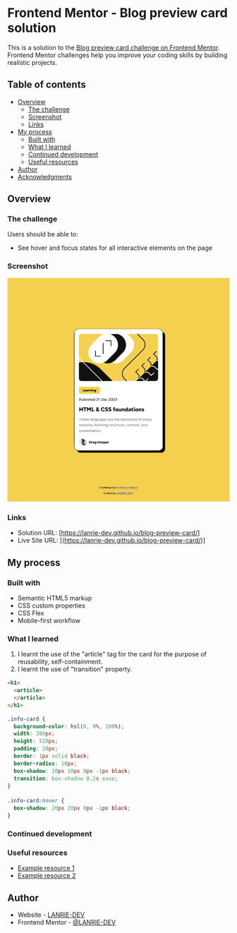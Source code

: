 # Frontend Mentor - Blog preview card solution

This is a solution to the [Blog preview card challenge on Frontend Mentor](https://www.frontendmentor.io/challenges/blog-preview-card-ckPaj01IcS). Frontend Mentor challenges help you improve your coding skills by building realistic projects.

## Table of contents

- [Overview](#overview)
  - [The challenge](#the-challenge)
  - [Screenshot](#screenshot)
  - [Links](#links)
- [My process](#my-process)
  - [Built with](#built-with)
  - [What I learned](#what-i-learned)
  - [Continued development](#continued-development)
  - [Useful resources](#useful-resources)
- [Author](#author)
- [Acknowledgments](#acknowledgments)

## Overview

### The challenge

Users should be able to:

- See hover and focus states for all interactive elements on the page

### Screenshot

![](/assets/blog-preview-card%20screenshot.png)

### Links

- Solution URL: [https://lanrie-dev.github.io/blog-preview-card/]
- Live Site URL: [(https://lanrie-dev.github.io/blog-preview-card/)]

## My process

### Built with

- Semantic HTML5 markup
- CSS custom properties
- CSS Flex
- Mobile-first workflow

### What I learned
1. I learnt the use of the "article" tag for the card for the purpose of reusability, self-containment.
2. I learnt the use of "transition" property.

```html
<h1>
  <article>
  </article>
</h1>
```

```css
.info-card {
  background-color: hsl(0, 0%, 100%);
  width: 380px;
  height: 520px;
  padding: 20px;
  border: 1px solid black;
  border-radius: 18px;
  box-shadow: 10px 10px 0px -1px black;
  transition: box-shadow 0.2s ease;
}

.info-card:hover {
  box-shadow: 20px 20px 0px -1px black;
}

```

### Continued development

### Useful resources

- [Example resource 1](https://www.example.com)
- [Example resource 2](https://www.example.com)

## Author

- Website - [LANRIE-DEV](https://lanrie-dev.github.io/blog-preview-card/)
- Frontend Mentor - [@LANRIE-DEV](https://www.frontendmentor.io/profile/LANRIE-DEV)

